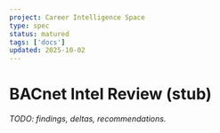 ```yaml
---
project: Career Intelligence Space
type: spec
status: matured
tags: ['docs']
updated: 2025-10-02
---
```


# BACnet Intel Review (stub)
_TODO: findings, deltas, recommendations._
